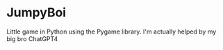 # JumpyBoi

Little game in Python using the Pygame library. I'm actually helped by my big bro ChatGPT4
